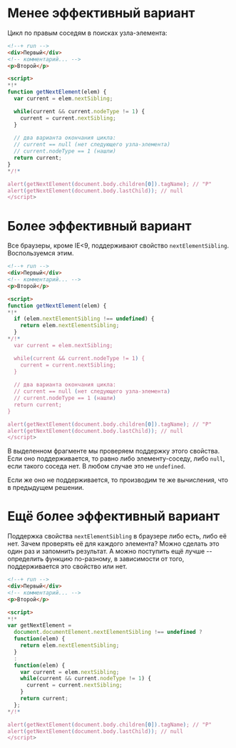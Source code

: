 # Менее эффективный вариант

Цикл по правым соседям в поисках узла-элемента:

```html
<!--+ run -->
<div>Первый</div>
<!-- комментарий... -->
<p>Второй</p>

<script>
*!*
function getNextElement(elem) {
  var current = elem.nextSibling;

  while(current && current.nodeType != 1) {
    current = current.nextSibling;
  }
 
  // два варианта окончания цикла:
  // current == null (нет следующего узла-элемента)
  // current.nodeType == 1 (нашли)
  return current;
}
*/!*

alert(getNextElement(document.body.children[0]).tagName); // "P"
alert(getNextElement(document.body.lastChild)); // null
</script>
```

# Более эффективный вариант

Все браузеры, кроме IE<9, поддерживают свойство `nextElementSibling`. Воспользуемся этим.

```html
<!--+ run -->
<div>Первый</div>
<!-- комментарий... -->
<p>Второй</p>

<script>
function getNextElement(elem) {
*!*
  if (elem.nextElementSibling !== undefined) {
    return elem.nextElementSibling;
  }
*/!*
  var current = elem.nextSibling;

  while(current && current.nodeType != 1) {
    current = current.nextSibling;
  }
 
  // два варианта окончания цикла:
  // current == null (нет следующего узла-элемента)
  // current.nodeType == 1 (нашли)
  return current;
}

alert(getNextElement(document.body.children[0]).tagName); // "P"
alert(getNextElement(document.body.lastChild)); // null
</script>
```

В выделенном фрагменте мы проверяем поддержку этого свойства. Если оно поддерживается, то равно либо элементу-соседу, либо `null`, если такого соседа нет. В любом случае это не `undefined`.

Если же оно не поддерживается, то производим те же вычисления, что в предыдущем решении.

# Ещё более эффективный вариант

Поддержка свойства `nextElementSibling` в браузере либо есть, либо её нет. Зачем проверять её для каждого элемента? Можно сделать это один раз и запомнить результат. А можно поступить ещё лучше -- определить функцию по-разному, в зависимости от того, поддерживается это свойство или нет.

```html
<!--+ run -->
<div>Первый</div>
<!-- комментарий... -->
<p>Второй</p>

<script>
*!*
var getNextElement = 
  document.documentElement.nextElementSibling !== undefined ?
  function(elem) {
    return elem.nextElementSibling;
  }
  :
  function(elem) {
    var current = elem.nextSibling;
    while(current && current.nodeType != 1) {
      current = current.nextSibling;
    }
    return current;
  };
*/!*

alert(getNextElement(document.body.children[0]).tagName); // "P"
alert(getNextElement(document.body.lastChild)); // null
</script>
```


